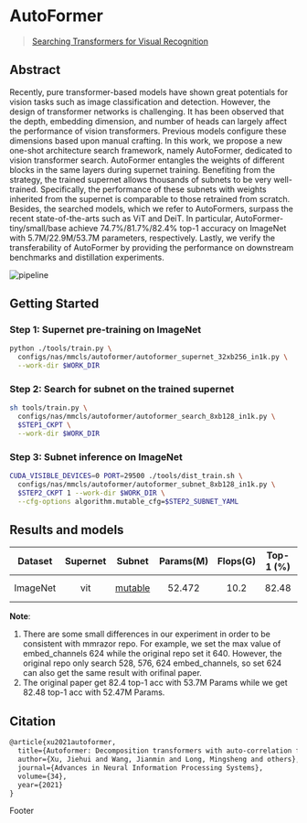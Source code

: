 # AutoFormer

> [Searching Transformers for Visual Recognition](https://arxiv.org/abs/2107.00651)

<!-- [ALGORITHM] -->

## Abstract

Recently, pure transformer-based models have shown
great potentials for vision tasks such as image classification and detection. However, the design of transformer networks is challenging. It has been observed that the depth,
embedding dimension, and number of heads can largely affect the performance of vision transformers. Previous models configure these dimensions based upon manual crafting. In this work, we propose a new one-shot architecture
search framework, namely AutoFormer, dedicated to vision
transformer search. AutoFormer entangles the weights of
different blocks in the same layers during supernet training. Benefiting from the strategy, the trained supernet allows thousands of subnets to be very well-trained. Specifically, the performance of these subnets with weights inherited from the supernet is comparable to those retrained
from scratch. Besides, the searched models, which we refer to AutoFormers, surpass the recent state-of-the-arts such
as ViT and DeiT. In particular, AutoFormer-tiny/small/base
achieve 74.7%/81.7%/82.4% top-1 accuracy on ImageNet
with 5.7M/22.9M/53.7M parameters, respectively. Lastly,
we verify the transferability of AutoFormer by providing
the performance on downstream benchmarks and distillation experiments.

![pipeline](/docs/en/imgs/model_zoo/autoformer/pipeline.png)

## Getting Started

### Step 1: Supernet pre-training on ImageNet

```bash
python ./tools/train.py \
  configs/nas/mmcls/autoformer/autoformer_supernet_32xb256_in1k.py \
  --work-dir $WORK_DIR
```

### Step 2: Search for subnet on the trained supernet

```bash
sh tools/train.py \
  configs/nas/mmcls/autoformer/autoformer_search_8xb128_in1k.py \
  $STEP1_CKPT \
  --work-dir $WORK_DIR
```

### Step 3: Subnet inference on ImageNet

```bash
CUDA_VISIBLE_DEVICES=0 PORT=29500 ./tools/dist_train.sh \
  configs/nas/mmcls/autoformer/autoformer_subnet_8xb128_in1k.py \
  $STEP2_CKPT 1 --work-dir $WORK_DIR \
  --cfg-options algorithm.mutable_cfg=$STEP2_SUBNET_YAML
```

## Results and models

| Dataset  | Supernet |                                                                                                                                               Subnet                                                                                                                                                | Params(M) | Flops(G) | Top-1 (%) | Top-5 (%) |                     Config                      | Download                                                                                                                                                                    |     Remarks      |
| :------: | :------: | :-------------------------------------------------------------------------------------------------------------------------------------------------------------------------------------------------------------------------------------------------------------------------------------------------: | :-------: | :------: | :-------: | :-------: | :---------------------------------------------: | :-------------------------------------------------------------------------------------------------------------------------------------------------------------------------- | :--------------: |
| ImageNet |   vit    | [mutable](https://openmmlab-share.oss-cn-hangzhou.aliyuncs.com/mmrazor/v0.1/nas/spos/spos_shufflenetv2_subnet_8xb128_in1k/spos_shufflenetv2_subnet_8xb128_in1k_flops_0.33M_acc_73.87_20211222-454627be_mutable_cfg.yaml?versionId=CAEQHxiBgICw5b6I7xciIGY5MjVmNWFhY2U5MjQzN2M4NDViYzI2YWRmYWE1YzQx) |  52.472   |   10.2   |   82.48   |   95.99   | [config](./autoformer_supernet_32xb256_in1k.py) | [model](https://openmmlab-share.oss-cn-hangzhou.aliyuncs.com/mmrazor/x.pth) \| [log](https://openmmlab-share.oss-cn-hangzhou.aliyuncs.com/mmrazor/v0.1/nas/spos/x.log.json) | MMRazor searched |

**Note**:

1. There are some small differences in our experiment in order to be consistent with mmrazor repo. For example, we set the max value of embed_channels 624 while the original repo set it 640. However, the original repo only search 528, 576, 624 embed_channels, so set 624 can also get the same result with orifinal paper.
2. The original paper get 82.4 top-1 acc with 53.7M Params while we get 82.48 top-1 acc with 52.47M Params.

## Citation

```latex
@article{xu2021autoformer,
  title={Autoformer: Decomposition transformers with auto-correlation for long-term series forecasting},
  author={Xu, Jiehui and Wang, Jianmin and Long, Mingsheng and others},
  journal={Advances in Neural Information Processing Systems},
  volume={34},
  year={2021}
}
```

Footer
